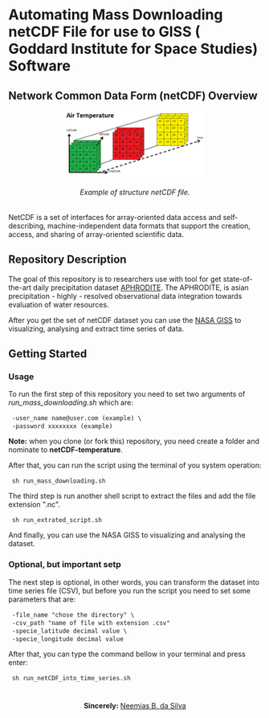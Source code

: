 # Automating Mass Downloading netCDF File for use to GISS ( Goddard Institute for Space Studies) Software

## Network Common Data Form (netCDF) Overview

<p align="center"><img src="./images/netCDF-temperature.png" width="55%" height="45%">
</p><h6 align="center">Example of structure netCDF file.</h6>

NetCDF is a set of interfaces for array-oriented data access and self-describing, 
machine-independent data formats that support the creation, access, and sharing of array-oriented
scientific data.

## Repository Description

The goal of this repository is to researchers use with tool for 
get state-of-the-art daily precipitation dataset
[APHRODITE](https://www.chikyu.ac.jp/precip/english/). The APHRODITE, is
asian precipitation - highly - resolved observational data integration 
towards evaluation of water resources.

After you get the set of netCDF dataset you can use the [NASA GISS](https://www.giss.nasa.gov/tools/panoply/) to visualizing, 
analysing and extract time series of data.

## Getting Started

### Usage

To run the first step of this repository you need to set two arguments of
_run_mass_downloading.sh_ which are:

```
 -user_name name@user.com (example) \
 -password xxxxxxxx (example)
```

__Note:__ when you clone (or fork this) repository, you need create a folder
and nominate to __netCDF-temperature__.

After that, you can run the script using the terminal of you system operation:

```
 sh run_mass_downloading.sh
```

The third step is run another shell script to extract the files and add
the file extension ".nc".

```
 sh run_extrated_script.sh
```


And finally, you can use the NASA GISS to visualizing and analysing the dataset.

### Optional, but important setp

The next step is optional, in other words, you can transform the dataset
into time series file (CSV), but before you run the script you need to set some parameters that are:

```
 -file_name "chose the directory" \
 -csv_path "name of file with extension .csv"
 -specie_latitude decimal value \
 -specie_longitude decimal value
```


After that, you can type the command bellow in your terminal and press enter: 

```
 sh run_netCDF_into_time_series.sh
```


#

<p align="center"><b>Sincerely:</b> <a href="https://github.com/neemiasbsilva">Neemias B. da Silva</a></p>

#